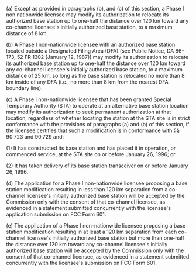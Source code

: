 (a) Except as provided in paragraphs (b), and (c) of this section, a Phase I non nationwide licensee may modify its authorization to relocate its authorized base station up to one-half the distance over 120 km toward any co-channel licensee's initially authorized base station, to a maximum distance of 8 km.

(b) A Phase I non-nationwide licensee with an authorized base station located outside a Designated Filing Area (DFA) (see Public Notice, DA 86-173, 52 FR 1302 (January 12, 1987)) may modify its authorization to relocate its authorized base station up to one-half the distance over 120 km toward any co-channel licensee's initially authorized base station, to a maximum distance of 25 km, so long as the base station is relocated no more than 8 km inside of any DFA (i.e., no more than 8 km from the nearest DFA boundary line).

(c) A Phase I non-nationwide licensee that has been granted Special Temporary Authority (STA) to operate at an alternative base station location may modify its authorization to seek permanent authorization at that location, regardless of whether locating the station at the STA site is in strict conformance with the provisions of paragraphs (a) and (b) of this section, if the licensee certifies that such a modification is in conformance with §§ 90.723 and 90.729 and:

(1) It has constructed its base station and has placed it in operation, or commenced service, at the STA site on or before January 26, 1996; or

(2) It has taken delivery of its base station transceiver on or before January 26, 1996.

(d) The application for a Phase I non-nationwide licensee proposing a base station modification resulting in less than 120 km separation from a co-channel licensee's initially authorized base station will be accepted by the Commission only with the consent of that co-channel licensee, as evidenced in a statement submitted concurrently with the licensee's application submission on FCC Form 601.

(e) The application of a Phase I non-nationwide licensee proposing a base station modification resulting in at least a 120 km separation from each co-channel licensee's initially authorized base station but more than one-half the distance over 120 km toward any co-channel licensee's initially authorized base station will be accepted by the Commission only with the consent of that co-channel licensee, as evidenced in a statement submitted concurrently with the licensee's submission on FCC Form 601.

